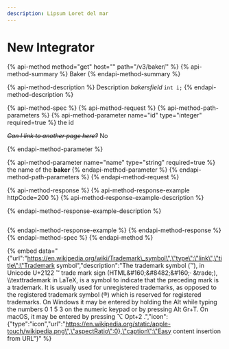 ```yaml
---
description: Lipsum Loret del mar
---
```


# New Integrator

{% api-method method="get" host="" path="/v3/baker/" %}
{% api-method-summary %}
Baker
{% endapi-method-summary %}

{% api-method-description %}
Description _bakersfield_ `int i;`
{% endapi-method-description %}

{% api-method-spec %}
{% api-method-request %}
{% api-method-path-parameters %}
{% api-method-parameter name="id" type="integer" required=true %}
the id  
  
  
~~_Can I link to another page here?_~~ No  
  
{% endapi-method-parameter %}

{% api-method-parameter name="name" type="string" required=true %}
the name of the **baker**
{% endapi-method-parameter %}
{% endapi-method-path-parameters %}
{% endapi-method-request %}

{% api-method-response %}
{% api-method-response-example httpCode=200 %}
{% api-method-response-example-description %}

{% endapi-method-response-example-description %}

```

```
{% endapi-method-response-example %}
{% endapi-method-response %}
{% endapi-method-spec %}
{% endapi-method %}

{% embed data="{\"url\":\"https://en.wikipedia.org/wiki/Trademark\_symbol\",\"type\":\"link\",\"title\":\"Trademark symbol\",\"description\":\"The trademark symbol \(™\), in Unicode U+2122 ™ trade mark sign \(HTML&\#160;&amp;\#8482;&\#160;·  &amp;trade;\), \\\\texttrademark in LaTeX, is a symbol to indicate that the preceding mark is a trademark. It is usually used for unregistered trademarks, as opposed to the registered trademark symbol \(®\) which is reserved for registered trademarks. On Windows it may be entered by holding the Alt while typing the numbers 0 1 5 3 on the numeric keypad or by pressing Alt Gr+T. On macOS, it may be entered by pressing ⌥ Opt+2 .\",\"icon\":{\"type\":\"icon\",\"url\":\"https://en.wikipedia.org/static/apple-touch/wikipedia.png\",\"aspectRatio\":0},\"caption\":\"Easy content insertion from URL\"}" %}

  


